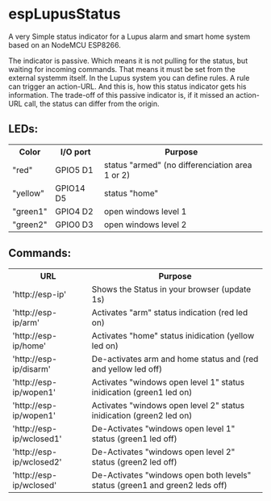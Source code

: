 # espLupusStatus
A very Simple status indicator for a Lupus alarm and smart home system based on an NodeMCU ESP8266.

The indicator is passive. Which means it is not pulling for the status, but waiting for incoming commands. That means it must be set from the external systemm itself. In the Lupus system you can define rules. A rule can  trigger an action-URL. And this is, how this status indicator gets his information.
The trade-off of this passive indicator is, if it missed an action-URL call, the status can differ from the origin. 

<h2>LEDs:</h2>

<table>
  <tr><th>Color</th><th>I/O port</th><th>Purpose</th></tr>
  <tr><td>"red"</td><td>GPIO5 D1</td><td>status "armed" (no differenciation area 1 or 2)</td></tr>
  <tr><td>"yellow"</td><td>GPIO14 D5</td><td>status "home"</td></tr>
  <tr><td>"green1"</td><td>GPIO4 D2</td><td>open windows level 1</td></tr>
  <tr><td>"green2"</td><td>GPIO0 D3</td><td>open windows level 2</td></tr>
</table>


<h2>Commands:</h2>
<table>
  <tr><th>URL</th><th>Purpose</th></tr>
  <tr><td>'http://esp-ip'</td><td>Shows the Status in your browser (update 1s)</td></tr>
<tr><td>'http://esp-ip/arm'</td><td>Activates "arm" status indication (red led on)
<tr><td>'http://esp-ip/home'</td><td>Activates "home" status inidication (yellow led on)
<tr><td>'http://esp-ip/disarm'</td><td>De-activates arm and home status and (red and yellow led off)
<tr><td>'http://esp-ip/wopen1'</td><td>Activates "windows open level 1" status inidication (green1 led on)                      
<tr><td>'http://esp-ip/wopen1'</td><td>Activates "windows open level 2" status inidication (green2 led on)                      
<tr><td>'http://esp-ip/wclosed1'</td><td>De-Activates "windows open level 1" status (green1 led off)
<tr><td>'http://esp-ip/wclosed2'</td><td>De-Activates "windows open level 2" status (green2 led off)
<tr><td>'http://esp-ip/wclosed'</td><td>De-Activates "windows open both levels" status (green1 and green2 leds off)
</table>


